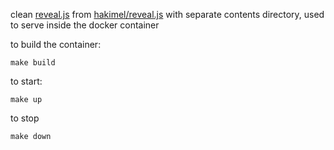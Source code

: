 
clean [reveal.js](https://revealjs.com) from [hakimel/reveal.js](https://github.com/hakimel/reveal.js)
with separate contents directory, used to serve inside the docker container

to build the container:

```
make build
```

to start:

```
make up
```

to stop

```
make down
```

